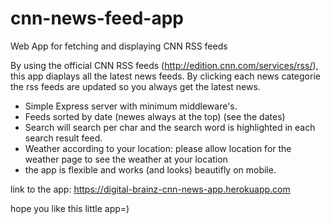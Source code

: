 # cnn-news-feed-app
Web App for fetching and displaying CNN RSS feeds

By using the official CNN RSS feeds (http://edition.cnn.com/services/rss/), this app diaplays all the latest news feeds.
By clicking each news categorie the rss feeds are updated so you always get the latest news.
- Simple Express server with minimum middleware's.
- Feeds sorted by date (newes always at the top) (see the dates)
- Search will search per char and the search word is highlighted in each search result feed.
- Weather according to your location: please allow location for the weather page to see the weather at your location
- the app is flexible and works (and looks) beautifly on mobile.


link to the app: https://digital-brainz-cnn-news-app.herokuapp.com

hope you like this little app=)
